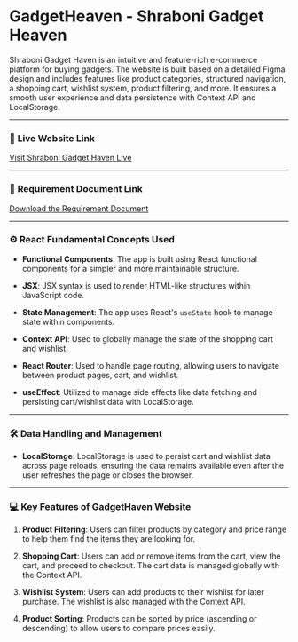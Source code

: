 # GadgetHeaven - Shraboni Gadget Heaven

Shraboni Gadget Haven is an intuitive and feature-rich e-commerce platform for buying gadgets. The website is built based on a detailed Figma design and includes features like product categories, structured navigation, a shopping cart, wishlist system, product filtering, and more. It ensures a smooth user experience and data persistence with Context API and LocalStorage.

---

### 🚀 **Live Website Link**

[Visit Shraboni Gadget Haven Live](............................)

---

### 📄 **Requirement Document Link**

[Download the Requirement Document](https://github.com/ProgrammingHero1/B10-A8-gadget-heaven/blob/main/Batch-10_Assignment-08.pdf)

---

### ⚙️ **React Fundamental Concepts Used**

- **Functional Components**: The app is built using React functional components for a simpler and more maintainable structure.

- **JSX**: JSX syntax is used to render HTML-like structures within JavaScript code.
- **State Management**: The app uses React's `useState` hook to manage state within components.

- **Context API**: Used to globally manage the state of the shopping cart and wishlist.

- **React Router**: Used to handle page routing, allowing users to navigate between product pages, cart, and wishlist.
- **useEffect**: Utilized to manage side effects like data fetching and persisting cart/wishlist data with LocalStorage.

---

### 🛠️ **Data Handling and Management**

- **LocalStorage**: LocalStorage is used to persist cart and wishlist data across page reloads, ensuring the data remains available even after the user refreshes the page or closes the browser.

---

### 💻 **Key Features of GadgetHaven Website**

1. **Product Filtering**: Users can filter products by category and price range to help them find the items they are looking for.

2. **Shopping Cart**: Users can add or remove items from the cart, view the cart, and proceed to checkout. The cart data is managed globally with the Context API.

3. **Wishlist System**: Users can add products to their wishlist for later purchase. The wishlist is also managed with the Context API.

4. **Product Sorting**: Products can be sorted by price (ascending or descending) to allow users to compare prices easily.
